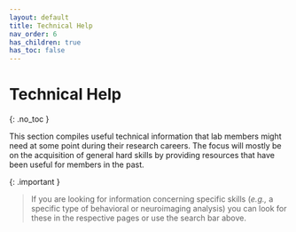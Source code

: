 ```yaml
---
layout: default
title: Technical Help
nav_order: 6
has_children: true
has_toc: false
---
```


# Technical Help
{: .no_toc }

This section compiles useful technical information that lab members might need at some point during their research careers. The focus will mostly be on the acquisition of general hard skills by providing resources that have been useful for members in the past. 

{: .important }
> If you are looking for information concerning specific skills (_e.g.,_ a specific type of behavioral or neuroimaging analysis) you can look for these in the respective pages or use the search bar above. 

